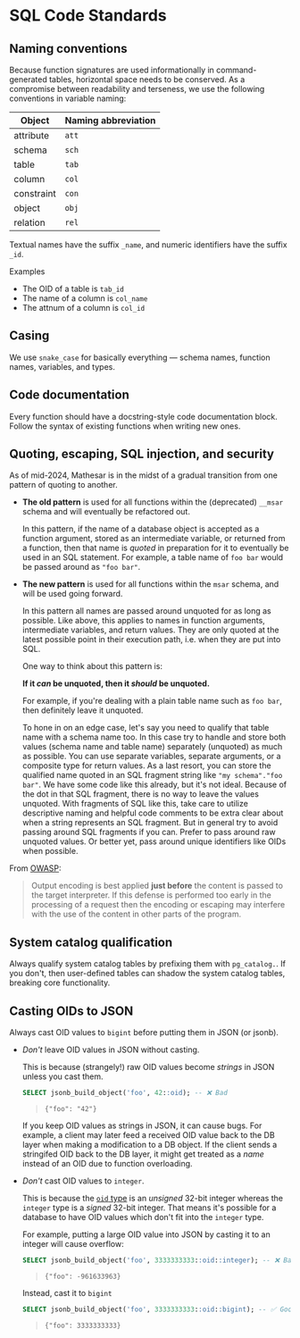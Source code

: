 # SQL Code Standards

## Naming conventions

Because function signatures are used informationally in command-generated tables, horizontal space needs to be conserved. As a compromise between readability and terseness, we use the following conventions in variable naming:

| Object     | Naming abbreviation |
| --         | --                  |
| attribute  | `att`               |
| schema     | `sch`               |
| table      | `tab`               |
| column     | `col`               |
| constraint | `con`               |
| object     | `obj`               |
| relation   | `rel`               |

Textual names have the suffix `_name`, and numeric identifiers have the suffix `_id`.

Examples

- The OID of a table is `tab_id`
- The name of a column is `col_name`
- The attnum of a column is `col_id`

## Casing

We use `snake_case` for basically everything — schema names, function names, variables, and types.

## Code documentation

Every function should have a docstring-style code documentation block. Follow the syntax of existing functions when writing new ones.

## Quoting, escaping, SQL injection, and security

As of mid-2024, Mathesar is in the midst of a gradual transition from one pattern of quoting to another.

- **The old pattern** is used for all functions within the (deprecated) `__msar` schema and will eventually be refactored out.

    In this pattern, if the name of a database object is accepted as a function argument, stored as an intermediate variable, or returned from a function, then that name is _quoted_ in preparation for it to eventually be used in an SQL statement. For example, a table name of `foo bar` would be passed around as `"foo bar"`.

- **The new pattern** is used for all functions within the `msar` schema, and will be used going forward.

    In this pattern all names are passed around unquoted for as long as possible. Like above, this applies to names in function arguments, intermediate variables, and return values. They are only quoted at the latest possible point in their execution path, i.e. when they are put into SQL.

    One way to think about this pattern is:

    **If it _can_ be unquoted, then it _should_ be unquoted.**

    For example, if you're dealing with a plain table name such as `foo bar`, then definitely leave it unquoted.
    
    To hone in on an edge case, let's say you need to qualify that table name with a schema name too. In this case try to handle and store both values (schema name and table name) separately (unquoted) as much as possible. You can use separate variables, separate arguments, or a composite type for return values. As a last resort, you can store the qualified name quoted in an SQL fragment string like `"my schema"."foo bar"`. We have some code like this already, but it's not ideal. Because of the dot in that SQL fragment, there is no way to leave the values unquoted. With fragments of SQL like this, take care to utilize descriptive naming and helpful code comments to be extra clear about when a string represents an SQL fragment. But in general try to avoid passing around SQL fragments if you can. Prefer to pass around raw unquoted values. Or better yet, pass around unique identifiers like OIDs when possible.

From [OWASP](https://owasp.org/www-project-proactive-controls/v3/en/c4-encode-escape-data):

> Output encoding is best applied **just before** the content is passed to the target interpreter. If this defense is performed too early in the processing of a request then the encoding or escaping may interfere with the use of the content in other parts of the program.

## System catalog qualification

Always qualify system catalog tables by prefixing them with `pg_catalog.`. If you don't, then user-defined tables can shadow the system catalog tables, breaking core functionality.

## Casting OIDs to JSON

Always cast OID values to `bigint` before putting them in JSON (or jsonb).

- _Don't_ leave OID values in JSON without casting.

    This is because (strangely!) raw OID values become _strings_ in JSON unless you cast them.

    ```sql
    SELECT jsonb_build_object('foo', 42::oid); -- ❌ Bad
    ```

    > `{"foo": "42"}`

    If you keep OID values as strings in JSON, it can cause bugs. For example, a client may later feed a received OID value back to the DB layer when making a modification to a DB object. If the client sends a stringifed OID back to the DB layer, it might get treated as a _name_ instead of an OID due to function overloading.
    
- _Don't_ cast OID values to `integer`.

    This is because the [`oid` type](https://www.postgresql.org/docs/current/datatype-oid.html) is an _unsigned_ 32-bit integer whereas the `integer` type is a _signed_ 32-bit integer. That means it's possible for a database to have OID values which don't fit into the `integer` type.

    For example, putting a large OID value into JSON by casting it to an integer will cause overflow:

    ```SQL
    SELECT jsonb_build_object('foo', 3333333333::oid::integer); -- ❌ Bad
    ```

    > `{"foo": -961633963}`

    Instead, cast it to `bigint`

    ```SQL
    SELECT jsonb_build_object('foo', 3333333333::oid::bigint); -- ✅ Good
    ```

    > `{"foo": 3333333333}`

